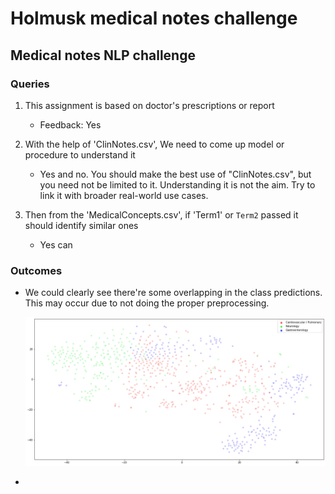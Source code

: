 # Holmusk medical notes challenge

## Medical notes NLP challenge

### Queries

1. This assignment is based on doctor's prescriptions or report
    
    * Feedback: Yes 
1. With the help of 'ClinNotes.csv', We need to come up model or procedure to understand it

    * Yes and no. You should make the best use of "ClinNotes.csv", but you need not be limited to it. Understanding it is not the aim. Try to link it with broader real-world use cases.

1. Then from the 'MedicalConcepts.csv', if 'Term1' or `Term2` passed it should identify similar ones

    * Yes can

### Outcomes

* We could clearly see there're some overlapping in the class predictions.
This may occur due to not doing the proper preprocessing.

    ![With spaCy text preprocessing and tokenization](/img/img_1.png)

*        
